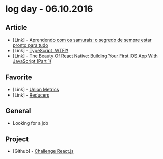 # log day - 06.10.2016

## Article 

- \[Link\] - [Aprendendo com os samurais: o segredo de sempre estar pronto para tudo](http://papodehomem.com.br/aprendendo-com-os-samurais-o-segredo-de-sempre-estar-pronto-para-tudo)
- \[Link\] - [TypeScript, WTF?!](https://davidwalsh.name/typescript)
- \[Link\] - [The Beauty Of React Native: Building Your First iOS App With JavaScript (Part 1)](https://www.smashingmagazine.com/2016/04/the-beauty-of-react-native-building-your-first-ios-app-with-javascript-part-1/)


## Favorite

- \[Link\] - [Union Metrics](https://app.unionmetrics.com)
- \[Link\] - [Reducers](http://redux.js.org/docs/basics/Reducers.html)


## General 

- Looking for a job


## Project 

- \[Github\] - [Challenge React.js](https://github.com/hemersonvianna/desafioss)
